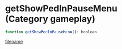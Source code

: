 # getShowPedInPauseMenu (Category gameplay)

```js
function getShowPedInPauseMenu(): boolean
```

[filename](getShowPedInPauseMenu_m.md ':include')